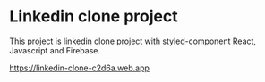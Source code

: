 # Linkedin clone project

This project is linkedin clone project with styled-component React, Javascript and Firebase.

https://linkedin-clone-c2d6a.web.app
